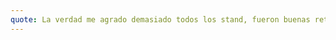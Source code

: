 ```yaml
---
quote: La verdad me agrado demasiado todos los stand, fueron buenas retroalimentaciones y aprendi mucho
---
```

